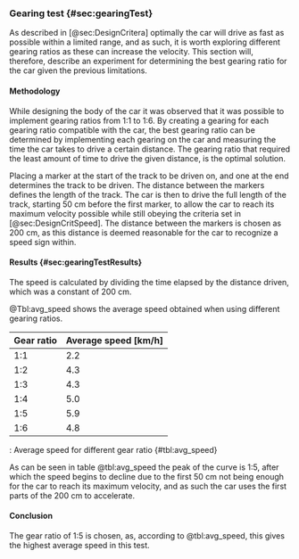 ### Gearing test {#sec:gearingTest}
As described in [@sec:DesignCritera] optimally the car will drive as fast as possible within a limited range, and as such, it is worth exploring different gearing ratios as these can increase the velocity. This section will, therefore, describe an experiment for determining the best gearing ratio for the car given the previous limitations.

#### Methodology

While designing the body of the car it was observed that it was possible to implement gearing ratios from 1:1 to 1:6.
By creating a gearing for each gearing ratio compatible with the car, the best gearing ratio can be determined by implementing each gearing on the car and measuring the time the car takes to drive a certain distance. The gearing ratio that required the least amount of time to drive the given distance, is the optimal solution. 

Placing a marker at the start of the track to be driven on, and one at the end determines the track to be driven. The distance between the markers defines the length of the track. The car is then to drive the full length of the track, starting 50 cm before the first marker, to allow the car to reach its maximum velocity possible while still obeying the criteria set in [@sec:DesignCritSpeed].
The distance between the markers is chosen as 200 cm, as this distance is deemed reasonable for the car to recognize a speed sign within.

#### Results {#sec:gearingTestResults}

The speed is calculated by dividing the time elapsed by the distance driven, which was a constant of 200 cm.

@Tbl:avg_speed shows the average speed obtained when using different gearing ratios.

| Gear ratio | Average speed [km/h] |
| ---------- | -------------------------------- |
| 1:1        | 2.2                              |
| 1:2        | 4.3                              |
| 1:3        | 4.3                              |
| 1:4        | 5.0                              |
| 1:5        | 5.9                              |
| 1:6        | 4.8                              |

: Average speed for different gear ratio {#tbl:avg_speed}

As can be seen in table @tbl:avg_speed the peak of the curve is 1:5, after which the speed begins to decline due to the first 50 cm not being enough for the car to reach its maximum velocity, and as such the car uses the first parts of the 200 cm to accelerate.

#### Conclusion
The gear ratio of 1:5 is chosen, as, according to @tbl:avg_speed, this gives the highest average speed in this test.
